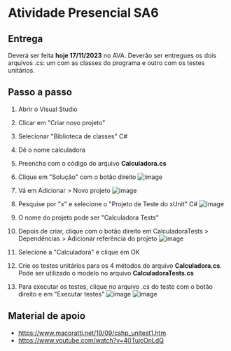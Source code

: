 # Atividade Presencial SA6

## Entrega
Deverá ser feita **hoje 17/11/2023** no AVA. 
Deverão ser entregues os dois arquivos .cs: um com as classes do programa e outro com os testes unitários.

## Passo a passo

1. Abrir o Visual Studio
2. Clicar em "Criar novo projeto"
3. Selecionar "Biblioteca de classes" C#
4. Dê o nome calculadora
5. Preencha com o código do arquivo **Calculadora.cs**
6. Clique em "Solução" com o botão direito
   ![image](https://github.com/giov8/Programacao-de-Aplicativos/assets/77603677/95032549-2c55-4495-9095-2dc3dcb9f13f)
   
8. Vá em Adicionar > Novo projeto
   ![image](https://github.com/giov8/Programacao-de-Aplicativos/assets/77603677/c5b5a84e-f6f9-44da-9f52-af0c12cb6caa)
   
9. Pesquise por "x" e selecione o "Projeto de Teste do xUnit" C#
![image](https://github.com/giov8/Programacao-de-Aplicativos/assets/77603677/5e0a6a78-7729-49bc-b0ea-227f8a302fe7)

10. O nome do projeto pode ser "Calculadora Tests"
11. Depois de criar, clique com o botão direito em CalculadoraTests > Dependências > Adicionar referência do projeto
    ![image](https://github.com/giov8/Programacao-de-Aplicativos/assets/77603677/73df7b49-1c54-4778-bca3-aeae31127024)

12. Selecione a "Calculadora" e clique em OK

13. Crie os testes unitários para os 4 métodos do arquivo **Calculadora.cs**. Pode ser utilizado o modelo no arquivo **CalculadoraTests.cs**

14. Para executar os testes, clique no arquivo .cs do teste com o botão direito e em "Executar testes"
    ![image](https://github.com/giov8/Programacao-de-Aplicativos/assets/77603677/95703982-8f74-4445-91f8-41575844e568)
    ![image](https://github.com/giov8/Programacao-de-Aplicativos/assets/77603677/f884458e-6d81-46e2-9e29-7e0c21f86e40)

## Material de apoio
- https://www.macoratti.net/19/09/cshp_unitest1.htm
- https://www.youtube.com/watch?v=40TujcOnLdQ





